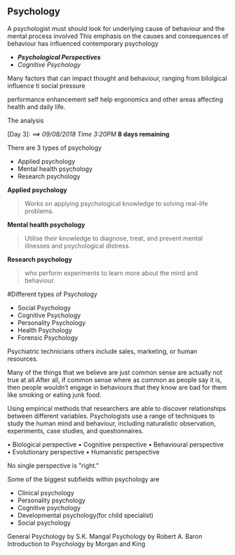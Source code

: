 ## Psychology

A psychologist must should look for underlying cause of behaviour and the mental process involved
This emphasis on the causes and consequences of behaviour has influenced contemporary psychology
>
 * ***Psychological Perspectives***
 * *Cognitive Psychology*
 
 
Many factors that can impact thought and behaviour, ranging from bilolgical influence ti social pressure

performance enhancement self help ergonomics and other areas affecting health and daily life.

The analysis 


[Day 3]: <em>==> 09/08/2018 Time 3:20PM</em> <strong>8 days remaining</strong>

There are 3 types of psychology

* Applied psychology
* Mental health psychology 
* Research psychology 

**Applied psychology**
>Works on applying psychological knowledge to solving real-life problems.

**Mental health psychology**
>Utilise their knowledge to diagnose, treat, and prevent mental illnesses and psychological distress.

**Research psychology**
>who perform experiments to learn more about the mind and behaviour.

#Different types of Psychology

* Social Psychology
* Cognitive Psychology
* Personality Psychology
* Health Psychology
* Forensic Psychology

Psychiatric technicians others include sales, marketing, or human resources.

Many of the things that we believe are just common sense are actually not true at all.After all, if common sense where as common as people say it is, then people wouldn’t engage in behaviours that they know are bad for them like smoking or eating junk food.

Using empirical methods that researchers are able to discover relationships between different variables. Psychologists use a range of techniques to study the human mind and behaviour, including naturalistic observation, experiments, case studies, and questionnaires.

 •	Biological perspective
 •	Cognitive perspective
 •	Behavioural perspective
 •	Evolutionary perspective
 •	Humanistic perspective


No single perspective is "right."

Some of the biggest subfields within psychology are

* Clinical psychology
* Personality psychology
* Cognitive psychology
* Developmental psychology(for child specialist)
* Social psychology

General Psychology by S.K. Mangal
Psychology by Robert A. Baron
Introduction to Psychology by Morgan and King



